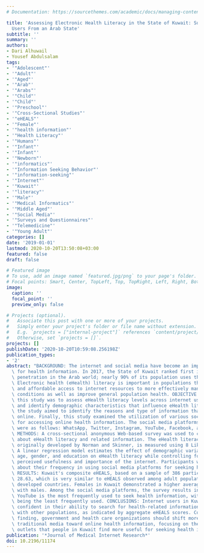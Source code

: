 ```yaml
---
# Documentation: https://sourcethemes.com/academic/docs/managing-content/

title: 'Assessing Electronic Health Literacy in the State of Kuwait: Survey of Internet
  Users From an Arab State'
subtitle: ''
summary: ''
authors:
- Dari Alhuwail
- Yousef Abdulsalam
tags:
- '"Adolescent"'
- '"Adult"'
- '"Aged"'
- '"Arab"'
- '"Arabs"'
- '"Child"'
- '"Child"'
- '"Preschool"'
- '"Cross-Sectional Studies"'
- '"eHEALS"'
- '"Female"'
- '"health information"'
- '"Health Literacy"'
- '"Humans"'
- '"Infant"'
- '"Infant"'
- '"Newborn"'
- '"informatics"'
- '"Information Seeking Behavior"'
- '"information-seeking"'
- '"Internet"'
- '"Kuwait"'
- '"literacy"'
- '"Male"'
- '"Medical Informatics"'
- '"Middle Aged"'
- '"Social Media"'
- '"Surveys and Questionnaires"'
- '"Telemedicine"'
- '"Young Adult"'
categories: []
date: '2019-01-01'
lastmod: 2020-10-20T13:50:08+03:00
featured: false
draft: false

# Featured image
# To use, add an image named `featured.jpg/png` to your page's folder.
# Focal points: Smart, Center, TopLeft, Top, TopRight, Left, Right, BottomLeft, Bottom, BottomRight.
image:
  caption: ''
  focal_point: ''
  preview_only: false

# Projects (optional).
#   Associate this post with one or more of your projects.
#   Simply enter your project's folder or file name without extension.
#   E.g. `projects = ["internal-project"]` references `content/project/deep-learning/index.md`.
#   Otherwise, set `projects = []`.
projects: []
publishDate: '2020-10-20T10:59:08.256198Z'
publication_types:
- '2'
abstract: "BACKGROUND: The internet and social media have become an important source\
  \ for health information. In 2017, the State of Kuwait ranked first in mobile subscription\
  \ penetration in the Arab world; nearly 90% of its population uses the internet.\
  \ Electronic health (eHealth) literacy is important in populations that have easy\
  \ and affordable access to internet resources to more effectively manage health\
  \ conditions as well as improve general population health. OBJECTIVE: The aim of\
  \ this study was to assess eHealth literacy levels across internet users in Kuwait\
  \ and identify demographic characteristics that influence eHealth literacy. Furthermore,\
  \ the study aimed to identify the reasons and type of information that people seek\
  \ online. Finally, this study examined the utilization of various social media channels\
  \ for accessing online health information. The social media platforms considered\
  \ were as follows: WhatsApp, Twitter, Instagram, YouTube, Facebook, and Snapchat.\
  \ METHODS: A cross-sectional anonymous Web-based survey was used to collect data\
  \ about eHealth literacy and related information. The eHealth literacy scale (eHEALS),\
  \ originally developed by Norman and Skinner, is measured using 8 Likert-type scales.\
  \ A linear regression model estimates the effect of demographic variables such as\
  \ age, gender, and education on eHealth literacy while controlling for participants'\
  \ perceived usefulness and importance of the internet. Participants were also surveyed\
  \ about their frequency in using social media platforms for seeking health information.\
  \ RESULTS: Kuwait's composite eHEALS, based on a sample of 386 participants, was\
  \ 28.63, which is very similar to eHEALS observed among adult populations in other\
  \ developed countries. Females in Kuwait demonstrated a higher average eHEALS compared\
  \ with males. Among the social media platforms, the survey results indicated that\
  \ YouTube is the most frequently used to seek health information, with Facebook\
  \ being the least frequently used. CONCLUSIONS: Internet users in Kuwait appear\
  \ confident in their ability to search for health-related information online compared\
  \ with other populations, as indicated by aggregate eHEALS scores. Considering this\
  \ finding, government and health care organizations should shift more efforts from\
  \ traditional media toward online health information, focusing on the social media\
  \ outlets that people in Kuwait find more useful for seeking health information."
publication: '*Journal of Medical Internet Research*'
doi: 10.2196/11174
---
```

